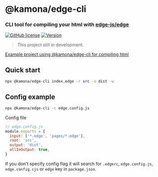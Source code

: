 # @kamona/edge-cli

### CLI tool for compiling your html with [edge-js/edge](https://github.com/edge-js/edge)

[![GitHub license](https://img.shields.io/github/license/Kamona-WD/edge-cli)](https://github.com/Kamona-WD/edge-cli/blob/main/LICENSE)
[![Version](https://img.shields.io/npm/v/@kamona/edge-cli.svg?sanitize=true)](https://www.npmjs.com/package/@kamona/edge-cli)

> This project still in development.

[Example project using @kamona/edge-cli for compiling html](https://github.com/Kamona-WD/starter-dashboard-layout)

## Quick start

```sh
npx @kamona/edge-cli index.edge -r src -o dist -w
```

## Config example

```sh
npx @kamona/edge-cli -c edge.config.js
```

Config file

```js
// edge.config.js
module.exports = {
  input: ['*.edge', 'pages/*.edge'],
  root: 'src',
  output: 'dist',
  allInOutput: true,
}
```

If you don't specify config flag it will search for `.edgerc`, `edge.config.js`, `edge.config.cjs` or `edge` key in `package.json`.
